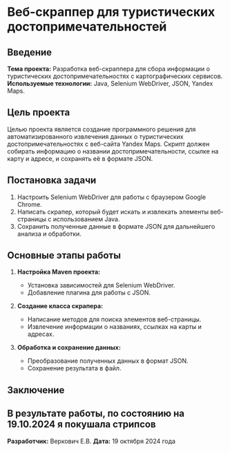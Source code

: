 # Веб-скраппер для туристических достопримечательностей

## Введение
**Тема проекта:** Разработка веб-скраппера для сбора информации о туристических достопримечательностях с картографических сервисов.  
**Используемые технологии:** Java, Selenium WebDriver, JSON, Yandex Maps.

## Цель проекта
Целью проекта является создание программного решения для автоматизированного извлечения данных о туристических достопримечательностях с веб-сайта Yandex Maps. Скрипт должен собирать информацию о названии достопримечательности, ссылке на карту и адресе, и сохранять её в формате JSON.

## Постановка задачи
1. Настроить Selenium WebDriver для работы с браузером Google Chrome.
2. Написать скрапер, который будет искать и извлекать элементы веб-страницы с использованием Java.
3. Сохранить полученные данные в формате JSON для дальнейшего анализа и обработки.

## Основные этапы работы
1. **Настройка Maven проекта:**
   - Установка зависимостей для Selenium WebDriver.
   - Добавление плагина для работы с JSON.

2. **Создание класса скрапера:**
   - Написание методов для поиска элементов веб-страницы.
   - Извлечение информации о названиях, ссылках на карты и адресах.

3. **Обработка и сохранение данных:**
   - Преобразование полученных данных в формат JSON.
   - Сохранение результата в файл.

## Заключение
В результате работы, по состоянию на 19.10.2024 я покушала стрипсов
---

**Разработчик:** Веркович Е.В. 
**Дата:** 19 октября 2024 года
